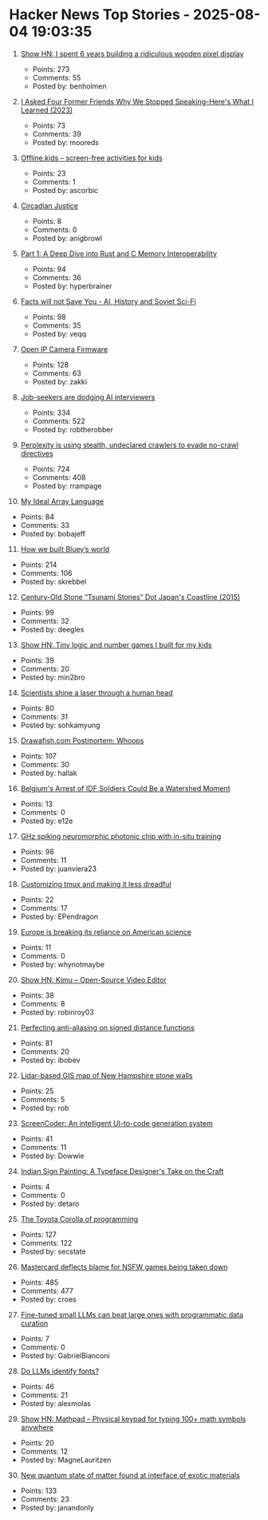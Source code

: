# Hacker News Top Stories - 2025-08-04 19:03:35

1. [Show HN: I spent 6 years building a ridiculous wooden pixel display](https://benholmen.com/blog/kilopixel/)
   - Points: 273
   - Comments: 55
   - Posted by: benholmen

2. [I Asked Four Former Friends Why We Stopped Speaking-Here's What I Learned (2023)](https://www.vogue.com/article/reconnecting-with-ex-friends)
   - Points: 73
   - Comments: 39
   - Posted by: mooreds

3. [Offline.kids – screen-free activities for kids](https://offline.kids/)
   - Points: 23
   - Comments: 1
   - Posted by: ascorbic

4. [Circadian Justice](https://eprints.lse.ac.uk/112431/)
   - Points: 8
   - Comments: 0
   - Posted by: anigbrowl

5. [Part 1: A Deep Dive into Rust and C Memory Interoperability](https://notashes.me/blog/part-1-memory-management/)
   - Points: 94
   - Comments: 36
   - Posted by: hyperbrainer

6. [Facts will not Save You - AI, History and Soviet Sci-Fi](https://hegemon.substack.com/p/facts-will-not-save-you)
   - Points: 98
   - Comments: 35
   - Posted by: veqq

7. [Open IP Camera Firmware](https://openipc.org/à)
   - Points: 128
   - Comments: 63
   - Posted by: zakki

8. [Job-seekers are dodging AI interviewers](https://fortune.com/2025/08/03/ai-interviewers-job-seekers-unemployment-hiring-hr-teams/)
   - Points: 334
   - Comments: 522
   - Posted by: robtherobber

9. [Perplexity is using stealth, undeclared crawlers to evade no-crawl directives](https://blog.cloudflare.com/perplexity-is-using-stealth-undeclared-crawlers-to-evade-website-no-crawl-directives/)
   - Points: 724
   - Comments: 408
   - Posted by: rrampage

10. [My Ideal Array Language](https://www.ashermancinelli.com/csblog/2025-7-20-Ideal-Array-Language.html)
   - Points: 84
   - Comments: 33
   - Posted by: bobajeff

11. [How we built Bluey’s world](https://www.itsnicethat.com/features/how-we-built-bluey-s-world-cartoon-background-scenery-art-director-catriona-drummond-animation-090725)
   - Points: 214
   - Comments: 106
   - Posted by: skrebbel

12. [Century-Old Stone “Tsunami Stones” Dot Japan's Coastline (2015)](https://www.smithsonianmag.com/smart-news/century-old-warnings-against-tsunamis-dot-japans-coastline-180956448/)
   - Points: 99
   - Comments: 32
   - Posted by: deegles

13. [Show HN: Tiny logic and number games I built for my kids](https://quizmathgenius.com/)
   - Points: 39
   - Comments: 20
   - Posted by: min2bro

14. [Scientists shine a laser through a human head](https://spectrum.ieee.org/optical-brain-imaging)
   - Points: 80
   - Comments: 31
   - Posted by: sohkamyung

15. [Drawafish.com Postmortem: Whoops](https://aldenhallak.com/blog/posts/draw-a-fish-postmortem.html)
   - Points: 107
   - Comments: 30
   - Posted by: hallak

16. [Belgium's Arrest of IDF Soldiers Could Be a Watershed Moment](https://jacobin.com/2025/08/belgium-israeli-soldiers-arrest-gaza)
   - Points: 13
   - Comments: 0
   - Posted by: e12e

17. [GHz spiking neuromorphic photonic chip with in-situ training](https://arxiv.org/abs/2506.14272)
   - Points: 98
   - Comments: 11
   - Posted by: juanviera23

18. [Customizing tmux and making it less dreadful](https://evgeniipendragon.com/posts/customizing-tmux-and-making-it-less-dreadful/)
   - Points: 22
   - Comments: 17
   - Posted by: EPendragon

19. [Europe is breaking its reliance on American science](https://www.reuters.com/sustainability/climate-energy/europe-is-breaking-its-reliance-american-science-2025-08-01/)
   - Points: 11
   - Comments: 0
   - Posted by: whynotmaybe

20. [Show HN: Kimu – Open-Source Video Editor](https://www.trykimu.com/)
   - Points: 38
   - Comments: 8
   - Posted by: robinroy03

21. [Perfecting anti-aliasing on signed distance functions](https://blog.pkh.me/p/44-perfecting-anti-aliasing-on-signed-distance-functions.html)
   - Points: 81
   - Comments: 20
   - Posted by: ibobev

22. [Lidar-based GIS map of New Hampshire stone walls](https://nhgranit.maps.arcgis.com/apps/webappviewer/index.html?id=25930044fe2b4d8fb5cab3ec07565e83)
   - Points: 25
   - Comments: 5
   - Posted by: rob

23. [ScreenCoder: An intelligent UI-to-code generation system](https://github.com/leigest519/ScreenCoder)
   - Points: 41
   - Comments: 11
   - Posted by: Dowwie

24. [Indian Sign Painting: A Typeface Designer's Take on the Craft](https://bl.ag/indian-sign-painting-a-typeface-designers-take-on-the-craft/)
   - Points: 4
   - Comments: 0
   - Posted by: detaro

25. [The Toyota Corolla of programming](https://deprogrammaticaipsum.com/the-toyota-corolla-of-programming/)
   - Points: 127
   - Comments: 122
   - Posted by: secstate

26. [Mastercard deflects blame for NSFW games being taken down](https://www.pcgamer.com/games/mastercard-deflects-blame-for-nsfw-games-being-taken-down-but-valve-says-payment-processors-specifically-cited-a-mastercard-rule-about-damaging-the-brand/)
   - Points: 485
   - Comments: 477
   - Posted by: croes

27. [Fine-tuned small LLMs can beat large ones with programmatic data curation](https://www.tensorzero.com/blog/fine-tuned-small-llms-can-beat-large-ones-at-5-30x-lower-cost-with-programmatic-data-curation/)
   - Points: 7
   - Comments: 0
   - Posted by: GabrielBianconi

28. [Do LLMs identify fonts?](https://maxhalford.github.io/blog/llm-font-identification/)
   - Points: 46
   - Comments: 21
   - Posted by: alexmolas

29. [Show HN: Mathpad – Physical keypad for typing 100+ math symbols anywhere](https://www.crowdsupply.com/summa-cogni/mathpad)
   - Points: 20
   - Comments: 12
   - Posted by: MagneLauritzen

30. [New quantum state of matter found at interface of exotic materials](https://phys.org/news/2025-07-quantum-state-interface-exotic-materials.html)
   - Points: 133
   - Comments: 23
   - Posted by: janandonly

